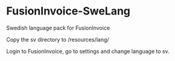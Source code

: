 # FusionInvoice-SweLang
Swedish language pack for FusionInvoice

Copy the sv directory to /resources/lang/

Login to FusionInvoice, go to settings and change language to sv.
